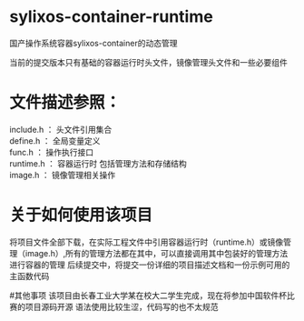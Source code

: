 # sylixos-container-runtime
国产操作系统容器sylixos-container的动态管理

当前的提交版本只有基础的容器运行时头文件，镜像管理头文件和一些必要组件

# 文件描述参照：
include.h ： 头文件引用集合  
define.h ： 全局变量定义  
func.h ： 操作执行接口  
runtime.h ： 容器运行时 包括管理方法和存储结构  
image.h ： 镜像管理相关操作  

# 关于如何使用该项目
将项目文件全部下载，在实际工程文件中引用容器运行时（runtime.h）或镜像管理（image.h）,所有的管理方法都在其中，可以直接调用其中包装好的管理方法进行容器的管理
后续提交中，将提交一份详细的项目描述文档和一份示例可用的主函数代码

#其他事项
该项目由长春工业大学某在校大二学生完成，现在将参加中国软件杯比赛的项目源码开源
语法使用比较生涩，代码写的也不太规范
